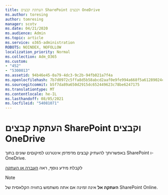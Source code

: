 ```yaml
---
title: העתקת קבצים SharePoint וקבצים OneDrive
ms.author: toresing
author: tomresing
manager: scotv
ms.date: 04/21/2020
ms.audience: Admin
ms.topic: article
ms.service: o365-administration
ROBOTS: NOINDEX, NOFOLLOW
localization_priority: Normal
ms.collection: Adm_O365
ms.custom:
- "452"
- "5300013"
ms.assetid: 94b46e45-0a79-4dc3-9c2b-94fb021a7f4a
ms.openlocfilehash: 7b7d0972c5ffa8d5b58abcd2aaf0e9fe994a668f5a61289024c98f0cc0242547
ms.sourcegitcommit: b5f7da89a650d2915dc652449623c78be6247175
ms.translationtype: MT
ms.contentlocale: he-IL
ms.lasthandoff: 08/05/2021
ms.locfileid: "54081071"
---
```

# <a name="copy-files-in-sharepoint-and-onedrive"></a>העתקת קבצים SharePoint וקבצים OneDrive

באפשרותך להעתיק קבצים מדפדפן אינטרנט למיקוםים שונים בתוך SharePoint ו- OneDrive.

לקבלת מידע נוסף, ראה [העברה או העתקה](https://support.microsoft.com/office/00e2f483-4df3-46be-a861-1f5f0c1a87bc)

> [!NOTE]
> **העתקה אל** אינה זמינה אם אתה משתמש בחוויה הקלאסית של SharePoint Online.
